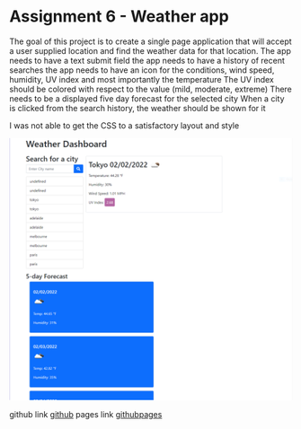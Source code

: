 # Assignment 6 - Weather app
The goal of this project is to create a single page application that will accept a user supplied location and find the weather data for that location.
The app needs to have a text submit field
the app needs to have a history of recent searches
the app needs to have an icon for the conditions, wind speed, humidity, UV index and most importantly the temperature
The UV index should be colored with respect to the value (mild, moderate, extreme)
There needs to be a displayed five day forecast for the selected city
When a city is clicked from the search history, the weather should be shown for it

I  was not  able to get the CSS to a satisfactory layout and style

![Screenshot](Assets/screenshot.png "I wish it looked good")

github link [github](https://github.com/PastaShock/Weather-dashboard)
pages link [githubpages](https://pastashock.github.io/Weather-dashboard/)
